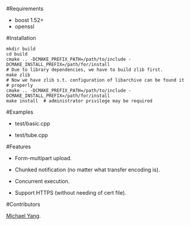 #Requirements

- boost 1.52+
- openssl

#Installation

    mkdir build
    cd build
    cmake .. -DCMAKE_PREFIX_PATH=/path/to/include -DCMAKE_INSTALL_PREFIX=/path/for/install
    # Due to library dependencies, we have to build zlib first.
    make zlib
    # Now we have zlib s.t. configuration of libarchive can be found it
    # properly
    cmake .. -DCMAKE_PREFIX_PATH=/path/to/include -DCMAKE_INSTALL_PREFIX=/path/for/install 
    make install  # administrator privilege may be required

#Examples

- test/basic.cpp

- test/tube.cpp

#Features

- Form-multipart upload.

- Chunked notification (no matter what transfer encoding is).

- Concurrent execution.

- Support HTTPS (without needing of cert file).


#Contributors

[Michael Yang](https://github.com/flachesis).


